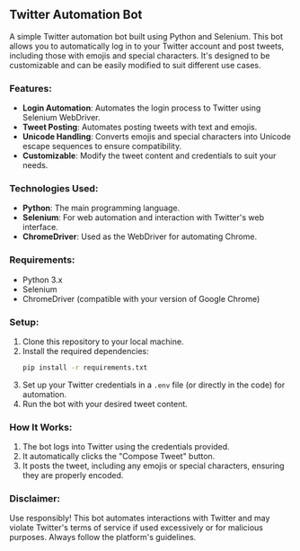 ## Twitter Automation Bot

A simple Twitter automation bot built using Python and Selenium. This bot allows you to automatically log in to your Twitter account and post tweets, including those with emojis and special characters. It's designed to be customizable and can be easily modified to suit different use cases.

### Features:
- **Login Automation**: Automates the login process to Twitter using Selenium WebDriver.
- **Tweet Posting**: Automates posting tweets with text and emojis.
- **Unicode Handling**: Converts emojis and special characters into Unicode escape sequences to ensure compatibility.
- **Customizable**: Modify the tweet content and credentials to suit your needs.
  
### Technologies Used:
- **Python**: The main programming language.
- **Selenium**: For web automation and interaction with Twitter's web interface.
- **ChromeDriver**: Used as the WebDriver for automating Chrome.
  
### Requirements:
- Python 3.x
- Selenium
- ChromeDriver (compatible with your version of Google Chrome)
  
### Setup:
1. Clone this repository to your local machine.
2. Install the required dependencies:
   ```bash
   pip install -r requirements.txt
   ```
3. Set up your Twitter credentials in a `.env` file (or directly in the code) for automation.
4. Run the bot with your desired tweet content.

### How It Works:
1. The bot logs into Twitter using the credentials provided.
2. It automatically clicks the "Compose Tweet" button.
3. It posts the tweet, including any emojis or special characters, ensuring they are properly encoded.

### Disclaimer:
Use responsibly! This bot automates interactions with Twitter and may violate Twitter's terms of service if used excessively or for malicious purposes. Always follow the platform's guidelines.
